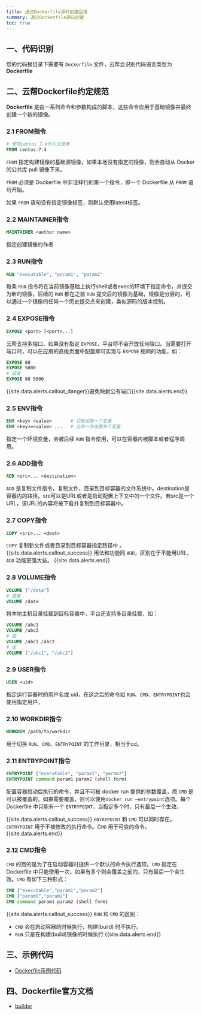 ```yaml
---
title: 通过Dockerfile源码创建应用
summary: 通过Dockerfile源码创建
toc: true
---
```


## 一、代码识别

您的代码根目录下需要有 `Dockerfile` 文件，云帮会识别代码语言类型为**Dockerfile**

## 二、云帮Dockerfile约定规范

**Dockerfile** 是由一系列命令和参数构成的脚本，这些命令应用于基础镜像并最终创建一个新的镜像。

### 2.1 FROM指令

```dockerfile
# 使用centos 7.4作为父镜像
FROM centos:7.4
```

`FROM` 指定构建镜像的基础源镜像，如果本地没有指定的镜像，则会自动从 Docker 的公共库 pull 镜像下来。

`FROM` 必须是 Dockerfile 中非注释行的第一个指令，即一个 Dockerfile 从 `FROM` 语句开始。

如果 `FROM` 语句没有指定镜像标签，则默认使用latest标签。

### 2.2 MAINTAINER指令

```dockerfile
MAINTAINER <author name>
```

指定创建镜像的作者

### 2.3 RUN指令

```dockerfile
RUN "executable", "param1", "param2"
```

每条 `RUN` 指令将在当前镜像基础上执行shell或者exec的环境下指定命令，并提交为新的镜像，后续的 `RUN` 都在之前 `RUN` 提交后的镜像为基础，镜像是分层的，可以通过一个镜像的任何一个历史提交点来创建，类似源码的版本控制。



### 2.4 EXPOSE指令

```dockerfile
EXPOSE <port> [<port>...]
```

云帮支持多端口，如果没有指定 `EXPOSE`，平台将不会开放任何端口。当需要打开端口时，可以在应用的高级页面中配置即可实现与 `EXPOSE` 相同的功能，如：

```dockerfile
EXPOSE 80
EXPOSE 5000
# 或者
EXPOSE 80 5000
```

{{site.data.alerts.callout_danger}}避免映射公有端口{{site.data.alerts.end}}

### 2.5 ENV指令

```dockerfile
ENV <key> <value>       # 只能设置一个变量
ENV <key>=<value> ...   # 允许一次设置多个变量
```

指定一个环境变量，会被后续 `RUN` 指令使用，可以在容器内被脚本或者程序调用。

### 2.6 ADD指令

```dockerfile
ADD <src>... <destination>
```

`ADD` 是复制文件指令，复制文件、目录到目标容器的文件系统中。destination是容器内的路径。sre可以是URL或者是启动配置上下文中的一个文件。若src是一个URL，该URL的内容将被下载并复制到目标容器中。

### 2.7 COPY指令

```dockerfile
COPY <src>... <dest>
```

`COPY` 复制新文件或者目录到目标容器指定路径中 。
{{site.data.alerts.callout_success}}
用法和功能同 `ADD`，区别在于不能用URL，`ADD` 功能更强大些。
{{site.data.alerts.end}}

### 2.8 VOLUME指令

```dockerfile
VOLUME ["/data"]
# 或者
VOLUME /data
```

  将本地主机目录挂载到目标容器中，平台还支持多目录挂载，如：

```dockerfile
VOLUME /abc1
VOLUME /abc2
# 或
VOLUME /abc1 /abc2
# 或
VOLUME ["/abc1", "/abc2"]
```

### 2.9 USER指令

```dockerfile
USER <uid>
```
指定运行容器时的用户名或 uid，在这之后的命令如 `RUN`、`CMD`、`ENTRYPOINT`也会使用指定用户。

### 2.10 WORKDIR指令

```dockerfile
WORKDIR /path/to/workdir
```

用于切换 `RUN`、`CMD`、`ENTRYPOINT` 的工作目录，相当于cd。


### 2.11 ENTRYPOINT指令

```dockerfile
ENTRYPOINT ["executable", "param1", "param2"]
ENTRYPOINT command param1 param2 (shell form)
```

配置容器启动后执行的命令，并且不可被 docker run 提供的参数覆盖，而 `CMD` 是可以被覆盖的。如果需要覆盖，则可以使用`docker run —entrypoint`选项。每个 Dockerfile 中只能有一个 `ENTRYPOINT`，当指定多个时，只有最后一个生效。

{{site.data.alerts.callout_success}}
`ENTRYPOINT` 和 `CMD` 可以同时存在。`ENTRYPOINT` 用于不被修改的执行命令。C`MD` 用于可变的命令。{{site.data.alerts.end}}

### 2.12 CMD指令

`CMD` 的目的是为了在启动容器时提供一个默认的命令执行选项。`CMD` 指定在 Dockerfile 中只能使用一次，如果有多个则会覆盖之前的，只有最后一个会生效。`CMD` 有如下三种形式：

```dockerfile
CMD ["executable","param1","param2"]
CMD ["param1","param2"]
CMD command param1 param2 (shell form)
```

{{site.data.alerts.callout_success}}
`RUN` 和 `CMD` 的区别：

- `CMD` 会在启动容器的时候执行，构建(build) 时不执行。
- `RUN` 只是在构建(build)镜像的时候执行
{{site.data.alerts.end}}

## 三、示例代码

- [Dockerfile示例代码](https://github.com/goodrain/dockerfile-demo.git)

## 四、Dockerfile官方文档

- [builder](https://docs.docker.com/reference/builder/)